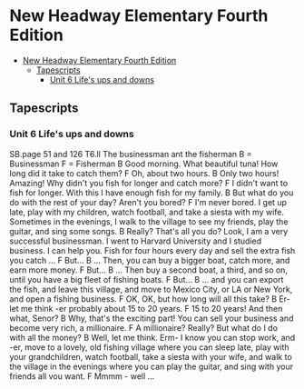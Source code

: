 # New Headway Elementary Fourth Edition

- [New Headway Elementary Fourth Edition](#new-headway-elementary-fourth-edition)
  - [Tapescripts](#tapescripts)
    - [Unit 6 Life's ups and downs](#unit-6-lifes-ups-and-downs)

## Tapescripts

### Unit 6 Life's ups and downs

SB.page 51 and 126
T6.ll The businessman ant the fisherman
B = Businessman F = Fisherman
B Good morning. What beautiful tuna! How long did it take to catch them?
F Oh, about two hours.
B Only two hours! Amazing! Why didn't you fish for longer and catch more?
F I didn't want to fish for longer. With this I have enough fish for my family.
B But what do you do with the rest of your day? Aren't you bored?
F I'm never bored. I get up late, play with my children, watch football, and take a siesta with my wife. Sometimes in the evenings, I walk to the village to see my friends, play the guitar, and sing some songs.
B Really? That's all you do? Look, I am a very successful businessman. I went to Harvard University and I studied business. I can help you. Fish for four hours every day and sell the extra fish you catch ...
F But...
B ... Then, you can buy a bigger boat, catch more, and earn more money.
F But...
B ... Then buy a second boat, a third, and so on, until you have a big fleet of fishing boats.
F But...
B ... and you can export the fish, and leave this village, and move to Mexico City, or LA or New York, and open a fishing business.
F OK, OK, but how long will all this take?
B Er- let me think -er probably about 15 to 20 years.
F 15 to 20 years! And then what, Senor?
B Why, that's the exciting part! You can sell your business and become very rich, a millionaire.
F A millionaire? Really? But what do I do with all the money?
B Well, Iet me think. Erm- I know you can stop work, and -er, move to a lovely, old fishing village where you can sleep late, play with your grandchildren, watch football, take a siesta with your wife, and walk to the village in the evenings where you can play the guitar, and sing with your friends all vou want.
F Mmmm - well ...
